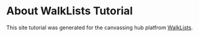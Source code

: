 # About WalkLists Tutorial

This site tutorial was generated for the canvassing hub platfrom <a href="https://WalkLists.com" target=_self >WalkLists</a>.
 
